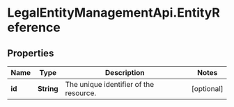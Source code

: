 # LegalEntityManagementApi.EntityReference

## Properties

Name | Type | Description | Notes
------------ | ------------- | ------------- | -------------
**id** | **String** | The unique identifier of the resource. | [optional] 


